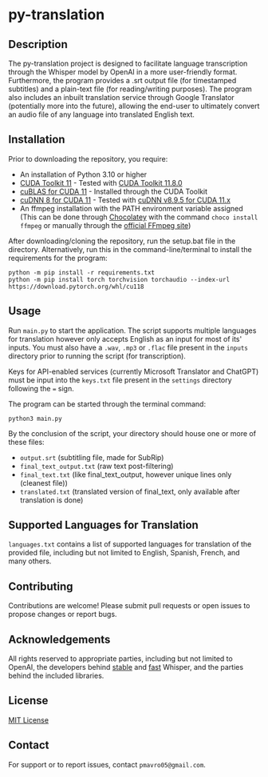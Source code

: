 
# py-translation

## Description
The py-translation project is designed to facilitate language transcription through the Whisper model by OpenAI in a more user-friendly format. Furthermore, the program provides a .srt output file (for timestamped subtitles) and a plain-text file (for reading/writing purposes). The program also includes an inbuilt translation service through Google Translator (potentially more into the future), allowing the end-user to ultimately convert an audio file of any language into translated English text.

## Installation

Prior to downloading the repository, you require:

- An installation of Python 3.10 or higher
- [CUDA Toolkit 11](https://developer.nvidia.com/cuda-toolkit-archive) - Tested with [CUDA Toolkit 11.8.0](https://developer.nvidia.com/cuda-11-8-0-download-archive)
- [cuBLAS for CUDA 11](https://developer.nvidia.com/cublas) - Installed through the CUDA Toolkit
- [cuDNN 8 for CUDA 11](https://developer.nvidia.com/rdp/cudnn-archive) - Tested with [cuDNN v8.9.5 for CUDA 11.x](https://developer.nvidia.com/rdp/cudnn-archive#a-collapse895-118)
- An ffmpeg installation with the PATH environment variable assigned (This can be done through [Chocolatey](https://chocolatey.org/install) with the command `choco install ffmpeg` or manually through the [official FFmpeg site](https://ffmpeg.org/download.html))

After downloading/cloning the repository, run the setup.bat file in the directory. Alternatively, run this in the command-line/terminal to install the requirements for the program:
```
python -m pip install -r requirements.txt
python -m pip install torch torchvision torchaudio --index-url https://download.pytorch.org/whl/cu118
```

## Usage

Run `main.py` to start the application. The script supports multiple languages for translation however only accepts English as an input for most of its' inputs. You must also have a `.wav`, `.mp3` or `.flac` file present in the `inputs` directory prior to running the script (for transcription).

Keys for API-enabled services (currently Microsoft Translator and ChatGPT) must be input into the `keys.txt` file present in the `settings` directory following the `=` sign.

The program can be started through the terminal command:
```
python3 main.py
```

By the conclusion of the script, your directory should house one or more of these files:

- `output.srt` (subtitling file, made for SubRip)
- `final_text_output.txt` (raw text post-filtering)
- `final_text.txt` (like final_text_output, however unique lines only (cleanest file))
- `translated.txt` (translated version of final_text, only available after translation is done)

## Supported Languages for Translation

`languages.txt` contains a list of supported languages for translation of the provided file, including but not limited to English, Spanish, French, and many others.

## Contributing
Contributions are welcome! Please submit pull requests or open issues to propose changes or report bugs.

## Acknowledgements
All rights reserved to appropriate parties, including but not limited to OpenAI, the developers behind [stable](https://github.com/jianfch/stable-ts) and [fast](https://github.com/SYSTRAN/faster-whisper) Whisper, and the parties behind the included libraries.

## License
[MIT License](https://choosealicense.com/licenses/mit/)

## Contact
For support or to report issues, contact `pmavro05@gmail.com`.
